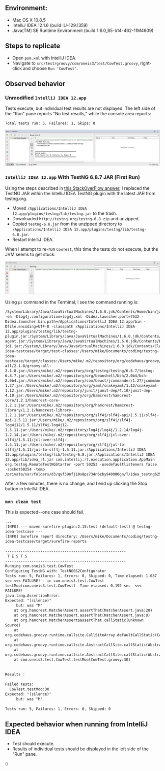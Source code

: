 ## Environment:
* Mac OS X 10.8.5
* IntelliJ IDEA 12.1.6 (build IU-129.1359)
* Java(TM) SE Runtime Environment (build 1.6.0_65-b14-462-11M4609)

## Steps to replicate
* Open `pom.xml` with IntelliJ IDEA.
* Navigate to `src/test/groovy/com/oneis3/test/CowTest.groovy`, right-click and choose `Run 'CowTest'`.

## Observed behavior

### Unmodified `IntelliJ IDEA 12.app`

Tests execute, but individual test results are not displayed.  The left side of the "Run" pane reports "No test results," while the console area reports:

    Total tests run: 5, Failures: 1, Skips: 0

![Screenshot 1](screenshots/screenshot1.png)

### `IntelliJ IDEA 12.app` With TestNG 6.8.7 JAR (First Run)

Using the steps described in [this StackOverFlow answer](http://stackoverflow.com/a/13452828/435166), I replaced the TestNG JAR within the IntelliJ IDEA TestNG plugin with the latest JAR from testng.org.

* Moved `/Applications/IntelliJ IDEA 12.app/plugins/testng/lib/testng.jar` to the trash.
* Downloaded `http://testng.org/testng-6.8.zip` and unzipped.
* Copied `testng-6.8.jar` from the unzipped directory to `/Applications/IntelliJ IDEA 12.app/plugins/testng/lib/testng-6.8.jar`.
* Restart IntelliJ IDEA.

When I attempt to re-run `CowTest`, this time the tests do not execute, but the JVM seems to get stuck:

![Screenshot 2](screenshots/screenshot2.png)

Using `ps` command in the Terminal, I see the command running is:

    /System/Library/Java/JavaVirtualMachines/1.6.0.jdk/Contents/Home/bin/java -ea -Dlog4j.configuration=log4j.xml -Didea.launcher.port=7532 -Didea.launcher.bin.path=/Applications/IntelliJ IDEA 12.app/bin -Dfile.encoding=UTF-8 -classpath /Applications/IntelliJ IDEA 12.app/plugins/testng/lib/testng-plugin.jar:/System/Library/Java/JavaVirtualMachines/1.6.0.jdk/Contents/Home/lib/deploy.jar:/System/Library/Java/JavaVirtualMachines/1.6.0.jdk/Contents/Home/lib/dt.jar:/System/Library/Java/JavaVirtualMachines/1.6.0.jdk/Contents/Home/lib/javaws.jar:/System/Library/Java/JavaVirtualMachines/1.6.0.jdk/Contents/Home/lib/jce.jar:/System/Library/Java/JavaVirtualMachines/1.6.0.jdk/Contents/Home/lib/jconsole.jar:/System/Library/Java/JavaVirtualMachines/1.6.0.jdk/Contents/Home/lib/management-agent.jar:/System/Library/Java/JavaVirtualMachines/1.6.0.jdk/Contents/Home/lib/plugin.jar:/System/Library/Java/JavaVirtualMachines/1.6.0.jdk/Contents/Home/lib/sa-jdi.jar:/System/Library/Java/JavaVirtualMachines/1.6.0.jdk/Contents/Classes/charsets.jar:/System/Library/Java/JavaVirtualMachines/1.6.0.jdk/Contents/Classes/classes.jar:/System/Library/Java/JavaVirtualMachines/1.6.0.jdk/Contents/Classes/jsse.jar:/System/Library/Java/JavaVirtualMachines/1.6.0.jdk/Contents/Classes/ui.jar:/System/Library/Java/JavaVirtualMachines/1.6.0.jdk/Contents/Home/lib/ext/apple_provider.jar:/System/Library/Java/JavaVirtualMachines/1.6.0.jdk/Contents/Home/lib/ext/dnsns.jar:/System/Library/Java/JavaVirtualMachines/1.6.0.jdk/Contents/Home/lib/ext/localedata.jar:/System/Library/Java/JavaVirtualMachines/1.6.0.jdk/Contents/Home/lib/ext/sunjce_provider.jar:/System/Library/Java/JavaVirtualMachines/1.6.0.jdk/Contents/Home/lib/ext/sunpkcs11.jar:/Users/mike/Documents/coding/testng-idea-testcase/target/test-classes:/Users/mike/Documents/coding/testng-idea-testcase/target/classes:/Users/mike/.m2/repository/org/codehaus/groovy/groovy-all/2.1.8/groovy-all-2.1.8.jar:/Users/mike/.m2/repository/org/testng/testng/6.8.7/testng-6.8.7.jar:/Users/mike/.m2/repository/org/beanshell/bsh/2.0b4/bsh-2.0b4.jar:/Users/mike/.m2/repository/com/beust/jcommander/1.27/jcommander-1.27.jar:/Users/mike/.m2/repository/org/yaml/snakeyaml/1.12/snakeyaml-1.12.jar:/Users/mike/.m2/repository/junit/junit-dep/4.10/junit-dep-4.10.jar:/Users/mike/.m2/repository/org/hamcrest/hamcrest-core/1.2.1/hamcrest-core-1.2.1.jar:/Users/mike/.m2/repository/org/hamcrest/hamcrest-library/1.2.1/hamcrest-library-1.2.1.jar:/Users/mike/.m2/repository/org/slf4j/slf4j-api/1.5.11/slf4j-api-1.5.11.jar:/Users/mike/.m2/repository/org/slf4j/slf4j-log4j12/1.5.11/slf4j-log4j12-1.5.11.jar:/Users/mike/.m2/repository/log4j/log4j/1.2.14/log4j-1.2.14.jar:/Users/mike/.m2/repository/org/slf4j/jcl-over-slf4j/1.5.11/jcl-over-slf4j-1.5.11.jar:/Users/mike/.m2/repository/org/slf4j/jul-to-slf4j/1.5.11/jul-to-slf4j-1.5.11.jar:/Applications/IntelliJ IDEA 12.app/plugins/testng/lib/testng-6.8.jar:/Applications/IntelliJ IDEA 12.app/lib/idea_rt.jar com.intellij.rt.execution.application.AppMain org.testng.RemoteTestNGStarter -port 50253 -usedefaultlisteners false -socket50254 -temp /private/var/folders/d3/qyf39nfj10s8pz734n6zby940000gn/T/idea_testng625278376959773550.tmp

After a few minutes, there is no change, and I end up clicking the Stop button in IntelliJ IDEA.

### `mvn clean test`
This is expected--one case should fail.

    ...
    [INFO] --- maven-surefire-plugin:2.15:test (default-test) @ testng-idea-testcase ---
    [INFO] Surefire report directory: /Users/mike/Documents/coding/testng-idea-testcase/target/surefire-reports

    -------------------------------------------------------
     T E S T S
    -------------------------------------------------------
    Running com.oneis3.test.CowTest
    Configuring TestNG with: TestNG652Configurator
    Tests run: 5, Failures: 1, Errors: 0, Skipped: 0, Time elapsed: 1.087 sec <<< FAILURE! - in com.oneis3.test.CowTest
    testMoo(com.oneis3.test.CowTest)  Time elapsed: 0.192 sec  <<< FAILURE!
    java.lang.AssertionError:
    Expected: "(silence)"
         but: was "M"
    	at org.hamcrest.MatcherAssert.assertThat(MatcherAssert.java:20)
    	at org.hamcrest.MatcherAssert.assertThat(MatcherAssert.java:8)
    	at org.hamcrest.MatcherAssert$assertThat.callStatic(Unknown Source)
    	at org.codehaus.groovy.runtime.callsite.CallSiteArray.defaultCallStatic(CallSiteArray.java:53)
    	at org.codehaus.groovy.runtime.callsite.AbstractCallSite.callStatic(AbstractCallSite.java:157)
    	at org.codehaus.groovy.runtime.callsite.AbstractCallSite.callStatic(AbstractCallSite.java:169)
    	at com.oneis3.test.CowTest.testMoo(CowTest.groovy:30)


    Results :

    Failed tests:
      CowTest.testMoo:30
    Expected: "(silence)"
         but: was "M"

    Tests run: 5, Failures: 1, Errors: 0, Skipped: 0

## Expected behavior when running from IntelliJ IDEA

* Test should execute.
* Results of individual tests should be displayed in the left side of the "Run" pane.

:)